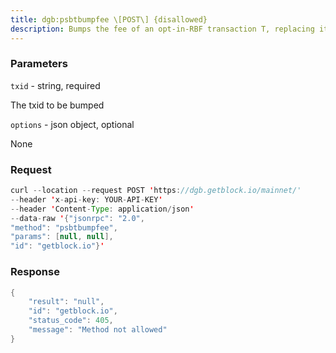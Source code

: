 ```yaml
---
title: dgb:psbtbumpfee \[POST\] {disallowed}
description: Bumps the fee of an opt-in-RBF transaction T, replacing it with a newtransaction B.Returns a PSBT instead of creating and signing a new transaction.An opt-in RBF transaction with the given txid must be in the wallet.The command will pay the additional fee by reducing change outputs oradding inputs when necessary.It may add a new change output if one does not already exist.All inputs in the original transaction will be included in thereplacement transaction.The command will fail if the wallet or mempool contains a transactionthat spends one of T’s outputs.By default, the new fee will be calculated automatically using theestimatesmartfee RPC.The user can specify a confirmation target for estimatesmartfee.Alternatively, the user can specify a fee rate in sat/vB for the newtransaction.At a minimum, the new fee rate must be high enough to pay an additionalnew relay fee (incrementalfee returned by getnetworkinfo) to enter thenode’s mempool.
---
```


### Parameters


`txid` - string, required

The txid to be bumped

`options` - json object, optional

None

### Request

``` java
curl --location --request POST 'https://dgb.getblock.io/mainnet/' 
--header 'x-api-key: YOUR-API-KEY' 
--header 'Content-Type: application/json' 
--data-raw '{"jsonrpc": "2.0",
"method": "psbtbumpfee",
"params": [null, null],
"id": "getblock.io"}'
```

###  Response

``` java
{
    "result": "null",
    "id": "getblock.io",
    "status_code": 405,
    "message": "Method not allowed"
}
```


